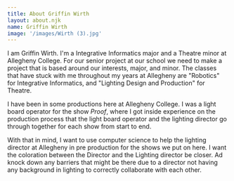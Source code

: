 ```yaml
---
title: About Griffin Wirth
layout: about.njk
name: Griffin Wirth
image: '/images/Wirth (3).jpg'
---
```


I am Griffin Wirth. I'm a Integrative Informatics major and a Theatre minor at Allegheny College. For our senior project at our school we need to make a project that is based around our interests, major, and minor. The classes that have stuck with me throughout my years at Allegheny are "Robotics" for Integrative Informatics, and "Lighting Design and Production" for Theatre. 

I have been in some productions here at Allegheny College. I was a light board operator for the show *Proof*, where I got inside experience on the production process that the light board operator and the lighting director go through together for each show from start to end.

With that in mind, I want to use computer science to help the lighting director at Allegheny in pre production for the shows we put on here. I want the coloration between the Director and the Lighting director be closer. Ad knock down any barriers that might be there due to a director not having any background in lighting to correctly collaborate with each other.





